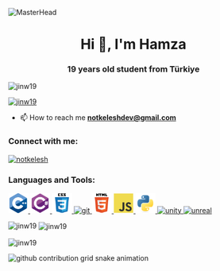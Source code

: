![MasterHead](https://ibb.co/SyMzZ12)
<h1 align="center">Hi 👋, I'm Hamza</h1>
<h3 align="center">19 years old student from Türkiye</h3>

<p align="left"> <img src="https://komarev.com/ghpvc/?username=jinw19&label=Profile%20views&color=0e75b6&style=flat" alt="jinw19" /> </p>

<p align="left"> <a href="https://github.com/ryo-ma/github-profile-trophy"><img src="https://github-profile-trophy.vercel.app/?username=jinw19" alt="jinw19" /></a> </p>

- 📫 How to reach me **notkeleshdev@gmail.com**

<h3 align="left">Connect with me:</h3>
<p align="left">
<a href="https://instagram.com/notkelesh" target="blank"><img align="center" src="https://raw.githubusercontent.com/rahuldkjain/github-profile-readme-generator/master/src/images/icons/Social/instagram.svg" alt="notkelesh" height="30" width="40" /></a>
</p>

<h3 align="left">Languages and Tools:</h3>
<p align="left"> <a href="https://www.w3schools.com/cpp/" target="_blank" rel="noreferrer"> <img src="https://raw.githubusercontent.com/devicons/devicon/master/icons/cplusplus/cplusplus-original.svg" alt="cplusplus" width="40" height="40"/> </a> <a href="https://www.w3schools.com/cs/" target="_blank" rel="noreferrer"> <img src="https://raw.githubusercontent.com/devicons/devicon/master/icons/csharp/csharp-original.svg" alt="csharp" width="40" height="40"/> </a> <a href="https://www.w3schools.com/css/" target="_blank" rel="noreferrer"> <img src="https://raw.githubusercontent.com/devicons/devicon/master/icons/css3/css3-original-wordmark.svg" alt="css3" width="40" height="40"/> </a> <a href="https://git-scm.com/" target="_blank" rel="noreferrer"> <img src="https://www.vectorlogo.zone/logos/git-scm/git-scm-icon.svg" alt="git" width="40" height="40"/> </a> <a href="https://www.w3.org/html/" target="_blank" rel="noreferrer"> <img src="https://raw.githubusercontent.com/devicons/devicon/master/icons/html5/html5-original-wordmark.svg" alt="html5" width="40" height="40"/> </a> <a href="https://developer.mozilla.org/en-US/docs/Web/JavaScript" target="_blank" rel="noreferrer"> <img src="https://raw.githubusercontent.com/devicons/devicon/master/icons/javascript/javascript-original.svg" alt="javascript" width="40" height="40"/> </a> <a href="https://www.python.org" target="_blank" rel="noreferrer"> <img src="https://raw.githubusercontent.com/devicons/devicon/master/icons/python/python-original.svg" alt="python" width="40" height="40"/> </a> <a href="https://unity.com/" target="_blank" rel="noreferrer"> <img src="https://www.vectorlogo.zone/logos/unity3d/unity3d-icon.svg" alt="unity" width="40" height="40"/> </a> <a href="https://unrealengine.com/" target="_blank" rel="noreferrer"> <img src="https://raw.githubusercontent.com/kenangundogan/fontisto/036b7eca71aab1bef8e6a0518f7329f13ed62f6b/icons/svg/brand/unreal-engine.svg" alt="unreal" width="40" height="40"/> </a> </p>

<p><img align="left" src="https://github-readme-stats.vercel.app/api/top-langs?username=jinw19&show_icons=true&locale=en&layout=compact" alt="jinw19" /></p>

<p>&nbsp;<img align="center" src="https://github-readme-stats.vercel.app/api?username=jinw19&show_icons=true&locale=en" alt="jinw19" /></p>

<p><img align="center" src="https://github-readme-streak-stats.herokuapp.com/?user=C&" alt="jinw19" /></p>

<picture>
  <source media="(prefers-color-scheme: dark)" srcset="https://raw.githubusercontent.com/jinw19/jinw19/output/github-contribution-grid-snake-dark.svg">
  <source media="(prefers-color-scheme: light)" srcset="https://raw.githubusercontent.com/jinw19/jinw19/output/github-contribution-grid-snake.svg">
  <img alt="github contribution grid snake animation" src="https://raw.githubusercontent.com/jinw19/jinw19/output/github-contribution-grid-snake.svg">
</picture>
